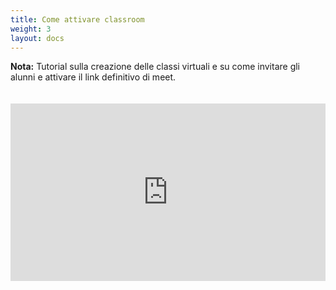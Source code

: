 ```yaml
---
title: Come attivare classroom
weight: 3
layout: docs
---
```


<div class="note">
  <strong>Nota:</strong> Tutorial sulla creazione delle classi virtuali e su come invitare gli alunni e attivare il link definitivo di meet.
</div>
<br>
<br>

<div style="position: relative; padding-bottom: 56.25%; height: 0;"><iframe src="https://www.loom.com/embed/5e4e6f2d186d4e28b6dd141f704f17df" frameborder="0" webkitallowfullscreen mozallowfullscreen allowfullscreen style="position: absolute; top: 0; left: 0; width: 100%; height: 100%;"></iframe></div>
